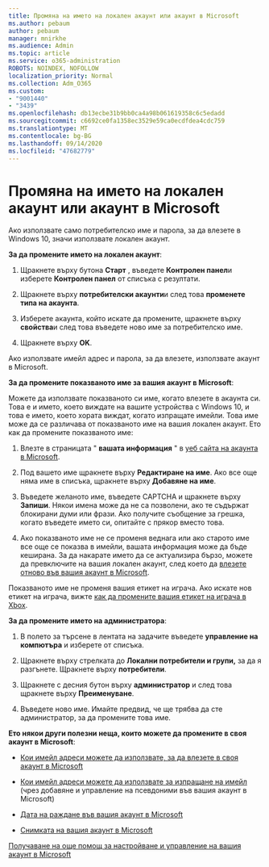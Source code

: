 ```yaml
---
title: Промяна на името на локален акаунт или акаунт в Microsoft
ms.author: pebaum
author: pebaum
manager: mnirkhe
ms.audience: Admin
ms.topic: article
ms.service: o365-administration
ROBOTS: NOINDEX, NOFOLLOW
localization_priority: Normal
ms.collection: Adm_O365
ms.custom:
- "9001440"
- "3439"
ms.openlocfilehash: db13ecbe31b9bb0ca4a98b061619358c6c5edadd
ms.sourcegitcommit: c6692ce0fa1358ec3529e59ca0ecdfdea4cdc759
ms.translationtype: MT
ms.contentlocale: bg-BG
ms.lasthandoff: 09/14/2020
ms.locfileid: "47682779"
---
```

# <a name="change-the-name-of-a-local-account-or-a-microsoft-account"></a>Промяна на името на локален акаунт или акаунт в Microsoft

Ако използвате само потребителско име и парола, за да влезете в Windows 10, значи използвате локален акаунт. 

**За да промените името на локален акаунт**:

1. Щракнете върху бутона **Старт** , въведете **Контролен панел**и изберете **Контролен панел** от списъка с резултати.

2. Щракнете върху **потребителски акаунти**и след това **променете типа на акаунта**.

3. Изберете акаунта, който искате да промените, щракнете върху **свойства**и след това въведете ново име за потребителско име.

4. Щракнете върху **OK**.

Ако използвате имейл адрес и парола, за да влезете, използвате акаунт в Microsoft.

**За да промените показваното име за вашия акаунт в Microsoft**:

Можете да използвате показваното си име, когато влезете в акаунта си. Това е и името, което виждате на вашите устройства с Windows 10, и това е името, което хората виждат, когато изпращате имейли. Това име може да се различава от показваното име на вашия локален акаунт. Ето как да промените показваното име:

1. Влезте в страницата " **вашата информация** " в [уеб сайта на акаунта в Microsoft](https://account.microsoft.com/).

2. Под вашето име щракнете върху **Редактиране на име**. Ако все още няма име в списъка, щракнете върху **Добавяне на име**. 

3. Въведете желаното име, въведете CAPTCHA и щракнете върху **Запиши**. Някои имена може да не са позволени, ако те съдържат блокирани думи или фрази. Ако получите съобщение за грешка, когато въведете името си, опитайте с прякор вместо това.

4. Ако показваното име не се променя веднага или ако старото име все още се показва в имейли, вашата информация може да бъде кеширана. За да накарате името да се актуализира бързо, можете да превключите на вашия локален акаунт, след което да [влезете отново във вашия акаунт в Microsoft](https://account.microsoft.com/).

Показваното име не променя вашия етикет на играча. Ако искате нов етикет на играча, вижте [как да промените вашия етикет на играча в Xbox](https://support.xbox.com/id-ID/account-management/change-xbox-live-gamertag).

**За да промените името на администратора**:

1. В полето за търсене в лентата на задачите въведете **управление на компютъра** и изберете от списъка.

2. Щракнете върху стрелката до **Локални потребители и групи,** за да я разгънете. Щракнете върху **потребители**.

3. Щракнете с десния бутон върху **администратор** и след това щракнете върху **Преименуване**.

4. Въведете ново име. Имайте предвид, че ще трябва да сте администратор, за да промените това име.

**Ето някои други полезни неща, които можете да промените в своя акаунт в Microsoft**:

- [Кои имейл адреси можете да използвате, за да влезете в своя акаунт в Microsoft](https://support.microsoft.com/help/4026162)

- [Кои имейл адреси можете да използвате за изпращане на имейл](https://support.microsoft.com/help/12407) (чрез добавяне и управление на псевдоними във вашия акаунт в Microsoft)

- [Дата на раждане във вашия акаунт в Microsoft](https://support.microsoft.com/help/12411)

- [Снимката на вашия акаунт в Microsoft](https://support.microsoft.com/help/4026790)

[Получаване на още помощ за настройване и управление на вашия акаунт в Microsoft](https://support.microsoft.com/hub/4294457/microsoft-account-help#manage-account)